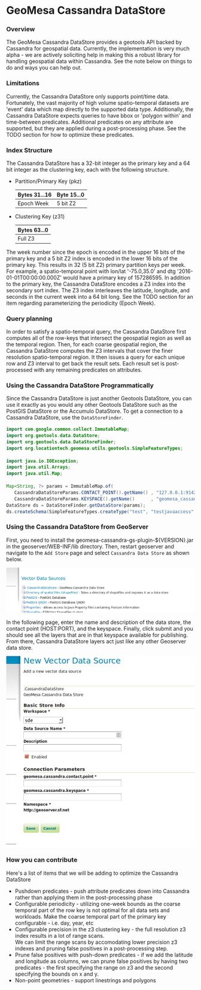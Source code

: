 GeoMesa Cassandra DataStore
=====

### Overview
The GeoMesa Cassandra DataStore provides a geotools API backed by Cassandra for geospatial data.  Currently, the
implementation is very much alpha - we are actively soliciting help in making this a robust library for handling
geospatial data within Cassandra.  See the note below on things to do and ways you can help out.

### Limitations
Currently, the Cassandra DataStore only supports point/time data.  Fortunately, the vast majority of high volume 
spatio-temporal datasets are 'event' data which map directly to the supported data type.  Additionally, the Cassandra
DataStore expects queries to have bbox or 'polygon within' and time-between predicates.  Additional predicates on any 
attribute are supported, but they are applied during a post-processing phase.  See the TODO section for how to 
optimize these predicates.
 
### Index Structure
The Cassandra DataStore has a 32-bit integer as the primary key and a 64 bit integer as the clustering key, each with 
the following structure.

 * Partition/Primary Key (pkz)
 
    |Bytes 31...16|Byte 15...0|
    |-------------|-----------|
    |Epoch Week   |5 bit Z2   |
 
 * Clustering Key (z31)
 
    | Bytes 63...0    |
    |---------------- |
    |Full Z3          |

The week number since the epoch is encoded in the upper 16 bits of the primary key and a 5 bit Z2 index is encoded
in the lower 16 bits of the primary key.  This results in 32 (5 bit Z2) primary partition keys per week.  For example,
a spatio-temporal point with lon/lat '-75.0,35.0' and dtg '2016-01-01T00:00:00.000Z' would have a primary key of 
157286595. In addition to the primary key, the Cassandra DataStore encodes a Z3 index into the secondary sort index.  The Z3 index interleaves the latitude, longitude, and seconds in the current week into a 64 bit long.  See the TODO section for an
item regarding parameterizing the periodicity (Epoch Week).

### Query planning
In order to satisfy a spatio-temporal query, the Cassandra DataStore first computes all of the row-keys that intersect
the geospatial region as well as the temporal region.  Then, for each coarse geospatial region, the Cassandra DataStore
computes the Z3 intervals that cover the finer resolution spatio-temporal region.  It then issues a query for each
unique row and Z3 interval to get back the result sets.  Each result set is post-processed with any remaining 
predicates on attributes.

### Using the Cassandra DataStore Programmatically
Since the Cassandra DataStore is just another Geotools DataStore, you can use it exactly as you would any other Geotools
DataStore such as the PostGIS DataStore or the Accumulo DataStore.  To get a connection to a Cassandra DataStore, use the ```DataStoreFinder```.

```java
import com.google.common.collect.ImmutableMap;
import org.geotools.data.DataStore;
import org.geotools.data.DataStoreFinder;
import org.locationtech.geomesa.utils.geotools.SimpleFeatureTypes;

import java.io.IOException;
import java.util.Arrays;
import java.util.Map;

Map<String, ?> params = ImmutableMap.of(
   CassandraDataStoreParams.CONTACT_POINT().getName() , "127.0.0.1:9142",
   CassandraDataStoreParams.KEYSPACE().getName()      , "geomesa_cassandra");
DataStore ds = DataStoreFinder.getDataStore(params);
ds.createSchema(SimpleFeatureTypes.createType("test", "testjavaaccess", "foo:Int,dtg:Date,*geom:Point:srid=4326"));
```
### Using the Cassandra DataStore from GeoServer
First, you need to install the geomesa-cassandra-gs-plugin-${VERSION}.jar in the geoserver/WEB-INF/lib directory.  Then, 
restart geoserver and navigate to the ```Add Store``` page and select ```Cassandra Data Store``` as shown below.

![Selecting a type of data store](docs/NewDataSource.png)

In the following page, enter the name and description of the data store, the contact point (HOST:PORT), and the keyspace.  Finally, click submit and you should see all the layers that are in that keyspace available for publishing.  From there, Cassandra DataStore layers act just like any other Geoserver data store.

![Entering Cassandra DataStore params](docs/NewCassandraDS.png)

### How you can contribute
Here's a list of items that we will be adding to optimize the Cassandra DataStore
  * Pushdown predicates - push attribute predicates down into Cassandra rather than applying them in the post-processing
    phase
  * Configurable periodicity - utilizing one-week bounds as the coarse temporal part of the row key is not optimal for 
    all data sets and workloads.  Make the coarse temporal part of the primary key configurable - i.e. day, year, etc
  * Configurable precision in the z3 clustering key - the full resolution z3 index results in a lot of range scans.  
    We can limit the range scans by accomodating lower precision z3 indexes and pruning false positives in a 
    post-processing step.
  * Prune false positives with push-down predicates - if we add the latitude and longitude as columns, we can prune 
    false positives by having two predicates - the first specifying the range on z3 and the second specifying the bounds on x and y.
  * Non-point geometries - support linestrings and polygons

